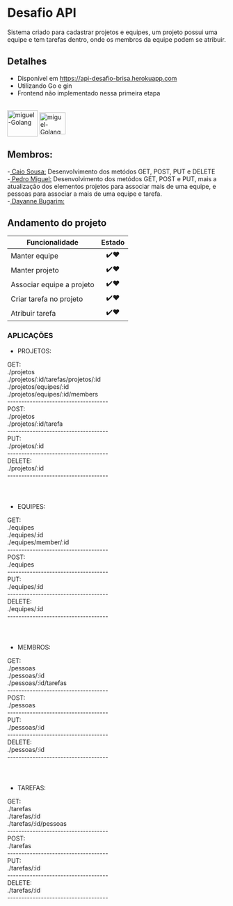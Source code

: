# Desafio API 

Sistema criado para cadastrar projetos e equipes, um projeto possui uma equipe e tem tarefas dentro, onde os membros
da equipe podem se atribuir.

## Detalhes

- Disponível em https://api-desafio-brisa.herokuapp.com
- Utilizando Go e gin
- Frontend não implementado nessa primeira etapa
<div style="display: inline_block"><br>
<img align="center" alt="miguel-Golang" height="60" width="70" src="https://cdn.jsdelivr.net/gh/devicons/devicon/icons/go/go-original-wordmark.svg" />
<img align="center" alt="miguel-Golang" height="50" width="60" src="https://cdn.jsdelivr.net/gh/devicons/devicon/icons/go/go-original.svg" />
</div>


## Membros:
<div>-<a href="https://github.com/caiosousaf"> Caio Sousa:</a>  Desenvolvimento dos metódos GET, POST, PUT e DELETE</div>
<div>-<a href="https://github.com/PedroMiguel7"> Pedro Miguel:</a>  Desenvolvimento dos metódos GET, POST e PUT, mais a atualização dos elementos projetos para associar mais de uma equipe, e pessoas para associar a mais de uma equipe e tarefa.</div> 
<div>-<a href="https://github.com/dayannebugarim"> Dayanne Bugarim:</a>  </div>


## Andamento do projeto

| Funcionalidade        | Estado |
| ------------- |:-------------:|
| Manter equipe      | ✔️❤️ |
| Manter projeto      | ✔️❤️ |
| Associar equipe a projeto | ✔️❤️ | 
| Criar tarefa no projeto | ✔️❤️ | 
| Atribuir tarefa | ✔️❤️ | 

### APLICAÇÕES

- PROJETOS:
 <div>GET:</div>
 <div>./projetos</div>
 <div>./projetos/:id/tarefas/projetos/:id</div>
 <div>./projetos/equipes/:id</div>
 <div>./projetos/equipes/:id/members</div>
 <div>------------------------------------</div>
 <div> POST: </div>
 <div>./projetos</div>
 <div>./projetos/:id/tarefa</div>
 <div>------------------------------------</div>
 <div> PUT:</div>
 <div>./projetos/:id</div>
 <div>------------------------------------</div>
 <div>DELETE:</div>
 <div>./projetos/:id</div>
 <div>------------------------------------</div>
 <div>ㅤ </div>
 <div>ㅤ </div>
 
- EQUIPES: 
 <div>GET:</div>
 <div>./equipes</div>
 <div>./equipes/:id</div>
 <div>./equipes/member/:id</div>
 <div>------------------------------------</div>
 <div>POST:</div>
 <div>./equipes</div>
 <div>------------------------------------</div>
 <div>PUT:</div>
 <div>./equipes/:id</div>
 <div>------------------------------------</div>
 <div>DELETE:</div>
 <div>./equipes/:id</div>
 <div>------------------------------------</div>
 <div>ㅤ </div>
 <div>ㅤ </div>
 
- MEMBROS: 
 <div>GET:</div>
 <div>./pessoas</div>
 <div>./pessoas/:id</div>
 <div>./pessoas/:id/tarefas</div>
 <div>------------------------------------</div>
 <div>POST:</div>
 <div>./pessoas</div>
 <div>------------------------------------</div>
 <div>PUT:</div>
 <div>./pessoas/:id</div>
 <div>------------------------------------</div>
 <div>DELETE:</div>
 <div>./pessoas/:id</div>
 <div>------------------------------------</div>
 <div>ㅤ </div>
 <div>ㅤ </div>
 
- TAREFAS: 
 <div>GET:</div>
 <div>./tarefas</div>
 <div>./tarefas/:id</div>
 <div>./tarefas/:id/pessoas</div>
 <div>------------------------------------</div>
 <div>POST:</div>
 <div>./tarefas</div>
 <div>------------------------------------</div>
 <div>PUT:</div>
 <div>./tarefas/:id</div>
 <div>------------------------------------</div>
 <div>DELETE:</div>
 <div>./tarefas/:id</div>
 <div>------------------------------------</div>

